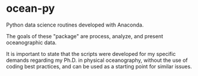 # ocean-py
Python data science routines developed with Anaconda.

The goals of these "package" are process, analyze, and present oceanographic data.

It is important to state that the scripts were developed for my specific demands regarding my Ph.D. in physical oceanography, without the use of coding best practices, and can be used as a starting point for similar issues.

